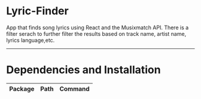 # Lyric-Finder
App that finds song lyrics using React and the Musixmatch API. There is a filter serach to further filter the results based on track name, artist name, lyrics language,etc.
<hr>

# Dependencies and Installation
<table>
  <thead>
    <tr>
      <th>Package</th>
      <th>Path</th>
      <th>Command</th>
    </tr> 
  </thead>
  <tbody>
  </tbody> 
<table>  
  

